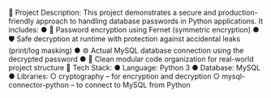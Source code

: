 📄 Project Description:
This project demonstrates a secure and production-friendly approach to handling
database passwords in Python applications.
It includes:
● 🔐 Password encryption using Fernet (symmetric encryption)
● 🛡 Safe decryption at runtime with protection against accidental leaks (print/log
masking)
● ⚙️ Actual MySQL database connection using the decrypted password
● 📁 Clean modular code organization for real-world project structure
🧱 Tech Stack:
● Language: Python 3
● Database: MySQL
● Libraries:
○ cryptography – for encryption and decryption
○ mysql-connector-python – to connect to MySQL from Python
